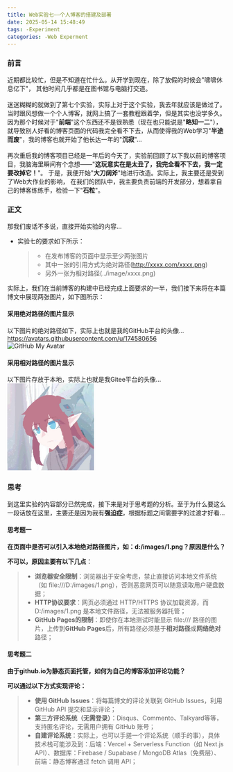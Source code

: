 ```yaml
---
title: Web实验七——个人博客的搭建及部署
date: 2025-05-14 15:48:49
tags: -Experiment
categories: -Web Experment
---
```


### **前言**

近期都比较忙，但是不知道在忙什么。从开学到现在，除了放假的时候会"啸啸休息亿下"，
其他时间几乎都是在图书馆与电脑打交道。
<br><br>迷迷糊糊的就做到了第七个实验，实际上对于这个实验，我去年就应该是做过了。
当时跟风想做一个个人博客，就网上搞了一套教程跟着学，但是其实也没学多久。因为那个时候对于"**前端**"这个东西还不是很熟悉（现在也只能说是"**略知一二**"），
就导致别人好看的博客页面的代码我完全看不下去，从而使得我的Web学习"**半途而废**"，我的博客也就开始了他长达一年的"**沉寂**"...
<br><br>再次重启我的博客项目已经是一年后的今天了，实验前回顾了以下我以前的博客项目，我脑海里瞬间有个念想——"**这玩意实在是太丑了，我完全看不下去，我一定要改掉它！**"。
于是，我便开始"**大刀阔斧**"地进行改造。实际上，我主要还是受到了Web大作业的影响，
在我们的团队中，我主要负责前端的开发部分，想着拿自己的博客练练手，检验一下"**石粒**"。

### **正文**

那我们废话不多说，直接开始实验的内容...

- 实验七的要求如下所示：
  > - 在发布博客的页面中显示至少两张图片
  > - 其中一张的引用方式为绝对路径(<http://xxxx.com/xxxx.png>)
  > - 另外一张为相对路径(../image/xxxx.png)

实际上，我们在当前博客的构建中已经完成上面要求的一半，我们接下来将在本篇博文中展现两张图片，如下图所示：

#### **采用绝对路径的图片显示**
以下图片的绝对路径如下，实际上也就是我的GitHub平台的头像...
https://avatars.githubusercontent.com/u/174580656<br>
<img
src="https://avatars.githubusercontent.com/u/174580656"
alt="GitHub My Avatar"
width="200"
height="200"
/>

#### **采用相对路径的图片显示**
以下图片存放于本地，实际上也就是我Gitee平台的头像...<br>
<img
src="/images/Jiu.png"
alt="GitHub My Avatar"
width="200"
height="200"
/>

### **思考**
到这里实验的内容部分已然完成，接下来是对于思考题的分析。至于为什么要这么一段话放在这里，主要还是因为我有**强迫症**，根据标题之间需要字的过渡才好看...
#### **思考题一**
**在页面中是否可以引入本地绝对路径图片，如：d:/images/1.png？原因是什么？**

**不可以，原因主要有以下几点**：
  > - **浏览器安全限制**：浏览器出于安全考虑，禁止直接访问本地文件系统（如 file:///D:/images/1.png），否则恶意网页可以随意读取用户硬盘数据；
  > - **HTTP协议要求**：网页必须通过 HTTP/HTTPS 协议加载资源，而 D:/images/1.png 是本地文件路径，无法被服务器托管；
  > - **GitHub Pages的限制**：即使你在本地测试时能显示 file:/// 路径的图片，上传到**GitHub Pages**后，所有路径必须基于**相对路径**或**网络绝对**路径；

#### **思考题二**
**由于github.io为静态页面托管，如何为自己的博客添加评论功能？**

**可以通过以下方式实现评论：**
  > - **使用 GitHub Issues**：将每篇博文的评论关联到 GitHub Issues，利用 GitHub API 提交和显示评论；
  > - **第三方评论系统（无需登录）**：Disqus、Commento、Talkyard等等，支持匿名评论，无需用户拥有 GitHub 账号；
  > - **自建评论系统**：实际上，也可以手搓一个评论系统（顺手的事），具体技术栈可能涉及到：后端：Vercel + Serverless Function（如 Next.js API）、数据库：Firebase / Supabase / MongoDB Atlas（免费层）、前端：静态博客通过 fetch 调用 API；


